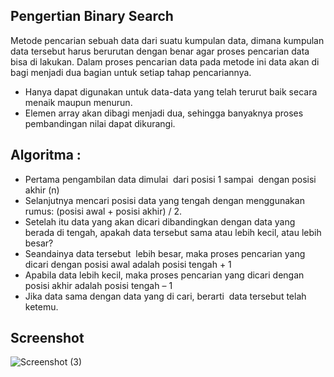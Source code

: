 ## Pengertian Binary Search
Metode pencarian sebuah data dari suatu kumpulan data, dimana kumpulan data tersebut harus berurutan dengan benar agar proses pencarian data bisa di lakukan. 
Dalam proses pencarian data pada metode ini data akan di bagi menjadi dua bagian untuk setiap tahap pencariannya. 
- Hanya dapat digunakan untuk data-data yang telah terurut baik secara menaik maupun menurun.
- Elemen array akan dibagi menjadi dua, sehingga banyaknya proses pembandingan nilai dapat dikurangi.

## Algoritma :
- Pertama pengambilan data dimulai  dari posisi 1 sampai  dengan posisi akhir (n) 
- Selanjutnya mencari posisi data yang tengah dengan menggunakan rumus: (posisi awal + posisi akhir) / 2. 
- Setelah itu data yang akan dicari dibandingkan dengan data yang berada di tengah, apakah data tersebut sama atau lebih kecil, atau lebih besar? 
- Seandainya data tersebut  lebih besar, maka proses pencarian yang dicari dengan posisi awal adalah posisi tengah + 1 
- Apabila data lebih kecil, maka proses pencarian yang dicari dengan posisi akhir adalah posisi tengah – 1 
- Jika data sama dengan data yang di cari, berarti  data tersebut telah ketemu.

## Screenshot
![Screenshot (3)](https://user-images.githubusercontent.com/91766087/229853200-e128ea21-2508-427c-a13a-078d582aca18.png)


